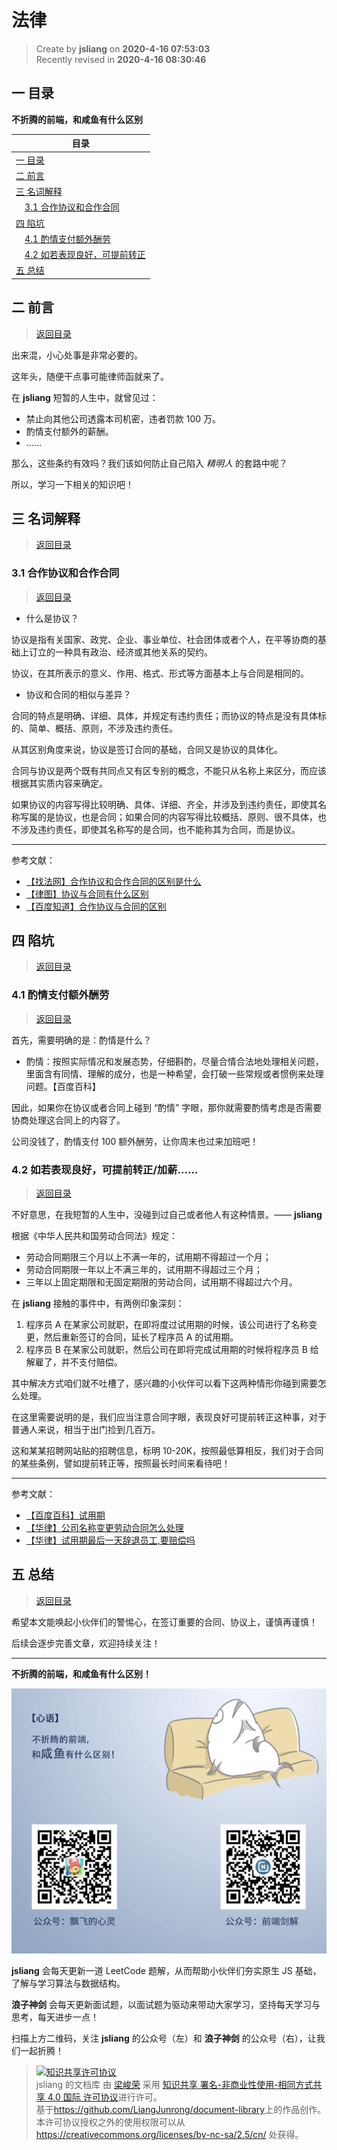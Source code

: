 法律
===

> Create by **jsliang** on **2020-4-16 07:53:03**  
> Recently revised in **2020-4-16 08:30:46**

## <a name="chapter-one" id="chapter-one"></a>一 目录

**不折腾的前端，和咸鱼有什么区别**

| 目录 |
| --- | 
| [一 目录](#chapter-one) | 
| <a name="catalog-chapter-two" id="catalog-chapter-two"></a>[二 前言](#chapter-two) |
| <a name="catalog-chapter-three" id="catalog-chapter-three"></a>[三 名词解释](#chapter-three) |
| &emsp;[3.1 合作协议和合作合同](#chapter-three-one) |
| <a name="catalog-chapter-four" id="catalog-chapter-four"></a>[四 陷坑](#chapter-four) |
| &emsp;[4.1 酌情支付额外酬劳](#chapter-four-one) |
| &emsp;[4.2 如若表现良好，可提前转正](#chapter-four-two) |
| <a name="catalog-chapter-five" id="catalog-chapter-five"></a>[五 总结](#chapter-five) |

## <a name="chapter-two" id="chapter-two"></a>二 前言

> [返回目录](#chapter-one)

出来混，小心处事是非常必要的。

这年头，随便干点事可能律师函就来了。

在 **jsliang** 短暂的人生中，就曾见过：

* 禁止向其他公司透露本司机密，违者罚款 100 万。
* 酌情支付额外的薪酬。
* ……

那么，这些条约有效吗？我们该如何防止自己陷入 *精明人* 的套路中呢？

所以，学习一下相关的知识吧！

## <a name="chapter-three" id="chapter-three"></a>三 名词解释

> [返回目录](#chapter-one)

### <a name="chapter-three-one" id="chapter-three-one"></a>3.1 合作协议和合作合同

> [返回目录](#chapter-one)

* 什么是协议？

协议是指有关国家、政党、企业、事业单位、社会团体或者个人，在平等协商的基础上订立的一种具有政治、经济或其他关系的契约。

协议，在其所表示的意义、作用、格式、形式等方面基本上与合同是相同的。

* 协议和合同的相似与差异？

合同的特点是明确、详细、具体，并规定有违约责任；而协议的特点是没有具体标的、简单、概括、原则，不涉及违约责任。

从其区别角度来说，协议是签订合同的基础，合同又是协议的具体化。

合同与协议是两个既有共同点又有区专别的概念，不能只从名称上来区分，而应该根据其实质内容来确定。

如果协议的内容写得比较明确、具体、详细、齐全，并涉及到违约责任，即使其名称写属的是协议，也是合同；如果合同的内容写得比较概括、原则、很不具体，也不涉及违约责任，即使其名称写的是合同，也不能称其为合同，而是协议。

---

参考文献：

* [【找法网】合作协议和合作合同的区别是什么](http://china.findlaw.cn/hetongfa/hetongdongtai/hetongzhishi/qitahetongzhishi/1404104.html)
* [【律图】协议与合同有什么区别](http://www.64365.com/answer/wreel/)
* [【百度知道】合作协议与合同的区别](https://zhidao.baidu.com/question/430691385832619852.html)

## <a name="chapter-four" id="chapter-four"></a>四 陷坑

> [返回目录](#chapter-one)

### <a name="chapter-four-one" id="chapter-four-one"></a>4.1 酌情支付额外酬劳

> [返回目录](#chapter-one)

首先，需要明确的是：酌情是什么？

* 酌情：按照实际情况和发展态势，仔细斟酌，尽量合情合法地处理相关问题，里面含有同情、理解的成分，也是一种希望，会打破一些常规或者惯例来处理问题。【百度百科】

因此，如果你在协议或者合同上碰到 “酌情” 字眼，那你就需要酌情考虑是否需要协商处理这合同上的内容了。

公司没钱了，酌情支付 100 额外酬劳，让你周末也过来加班吧！

### <a name="chapter-four-two" id="chapter-four-two"></a>4.2 如若表现良好，可提前转正/加薪……

> [返回目录](#chapter-one)

不好意思，在我短暂的人生中，没碰到过自己或者他人有这种情景。—— **jsliang**

根据《中华人民共和国劳动合同法》规定：

* 劳动合同期限三个月以上不满一年的，试用期不得超过一个月；
* 劳动合同期限一年以上不满三年的，试用期不得超过三个月；
* 三年以上固定期限和无固定期限的劳动合同，试用期不得超过六个月。

在 **jsliang** 接触的事件中，有两例印象深刻：

1. 程序员 A 在某家公司就职，在即将度过试用期的时候，该公司进行了名称变更，然后重新签订的合同，延长了程序员 A 的试用期。
2. 程序员 B 在某家公司就职，然后公司在即将完成试用期的时候将程序员 B 给解雇了，并不支付赔偿。

其中解决方式咱们就不吐槽了，感兴趣的小伙伴可以看下这两种情形你碰到需要怎么处理。

在这里需要说明的是，我们应当注意合同字眼，表现良好可提前转正这种事，对于普通人来说，相当于出门捡到几百万。

这和某某招聘网站贴的招聘信息，标明 10-20K，按照最低算相反，我们对于合同的某些条例，譬如提前转正等，按照最长时间来看待吧！

---

参考文献：

* [【百度百科】试用期](https://baike.baidu.com/item/%E8%AF%95%E7%94%A8%E6%9C%9F/237669?fr=aladdin)
* [【华律】公司名称变更劳动合同怎么处理](https://www.66law.cn/laws/272570.aspx)
* [【华律】试用期最后一天辞退员工,要赔偿吗](https://www.66law.cn/laws/342947.aspx)

## <a name="chapter-five" id="chapter-five"></a>五 总结

> [返回目录](#chapter-one)

希望本文能唤起小伙伴们的警惕心，在签订重要的合同、协议上，谨慎再谨慎！

后续会逐步完善文章，欢迎持续关注！

---

**不折腾的前端，和咸鱼有什么区别！**

![图](../../public-repertory/img/z-index-small.png)

**jsliang** 会每天更新一道 LeetCode 题解，从而帮助小伙伴们夯实原生 JS 基础，了解与学习算法与数据结构。

**浪子神剑** 会每天更新面试题，以面试题为驱动来带动大家学习，坚持每天学习与思考，每天进步一点！

扫描上方二维码，关注 **jsliang** 的公众号（左）和 **浪子神剑** 的公众号（右），让我们一起折腾！

> <a rel="license" href="http://creativecommons.org/licenses/by-nc-sa/4.0/"><img alt="知识共享许可协议" style="border-width:0" src="https://i.creativecommons.org/l/by-nc-sa/4.0/88x31.png" /></a><br /><span xmlns:dct="http://purl.org/dc/terms/" property="dct:title">jsliang 的文档库</span> 由 <a xmlns:cc="http://creativecommons.org/ns#" href="https://github.com/LiangJunrong/document-library" property="cc:attributionName" rel="cc:attributionURL">梁峻荣</a> 采用 <a rel="license" href="http://creativecommons.org/licenses/by-nc-sa/4.0/">知识共享 署名-非商业性使用-相同方式共享 4.0 国际 许可协议</a>进行许可。<br />基于<a xmlns:dct="http://purl.org/dc/terms/" href="https://github.com/LiangJunrong/document-library" rel="dct:source">https://github.com/LiangJunrong/document-library</a>上的作品创作。<br />本许可协议授权之外的使用权限可以从 <a xmlns:cc="http://creativecommons.org/ns#" href="https://creativecommons.org/licenses/by-nc-sa/2.5/cn/" rel="cc:morePermissions">https://creativecommons.org/licenses/by-nc-sa/2.5/cn/</a> 处获得。